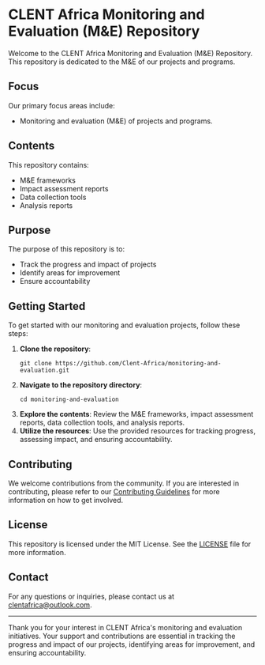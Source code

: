 # CLENT Africa Monitoring and Evaluation (M&E) Repository

Welcome to the CLENT Africa Monitoring and Evaluation (M&E) Repository. This repository is dedicated to the M&E of our projects and programs.

## Focus

Our primary focus areas include:
- Monitoring and evaluation (M&E) of projects and programs.

## Contents

This repository contains:
- M&E frameworks
- Impact assessment reports
- Data collection tools
- Analysis reports

## Purpose

The purpose of this repository is to:
- Track the progress and impact of projects
- Identify areas for improvement
- Ensure accountability

## Getting Started

To get started with our monitoring and evaluation projects, follow these steps:

1. **Clone the repository**:
   ```
   git clone https://github.com/Clent-Africa/monitoring-and-evaluation.git
   ```
2. **Navigate to the repository directory**:
   ```
   cd monitoring-and-evaluation
   ```
3. **Explore the contents**: Review the M&E frameworks, impact assessment reports, data collection tools, and analysis reports.
4. **Utilize the resources**: Use the provided resources for tracking progress, assessing impact, and ensuring accountability.

## Contributing

We welcome contributions from the community. If you are interested in contributing, please refer to our [Contributing Guidelines](CONTRIBUTING.md) for more information on how to get involved.

## License

This repository is licensed under the MIT License. See the [LICENSE](LICENSE) file for more information.

## Contact

For any questions or inquiries, please contact us at clentafrica@outlook.com.

---

Thank you for your interest in CLENT Africa's monitoring and evaluation initiatives. Your support and contributions are essential in tracking the progress and impact of our projects, identifying areas for improvement, and ensuring accountability.
